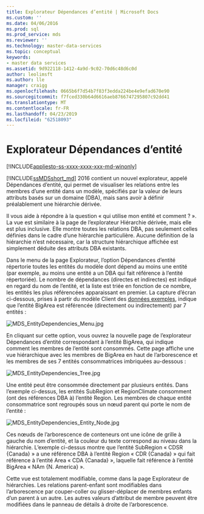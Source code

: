 ```yaml
---
title: Explorateur Dépendances d’entité | Microsoft Docs
ms.custom: ''
ms.date: 04/06/2016
ms.prod: sql
ms.prod_service: mds
ms.reviewer: ''
ms.technology: master-data-services
ms.topic: conceptual
keywords:
- master data services
ms.assetid: 9d922118-1412-4a9d-9c02-70d6c48d6c0d
author: leolimsft
ms.author: lle
manager: craigg
ms.openlocfilehash: 0665b6f7d54b7f83f3edda224be4e9efad670e90
ms.sourcegitcommit: f7fced330b64d6616aeb8766747295807c92dd41
ms.translationtype: MT
ms.contentlocale: fr-FR
ms.lasthandoff: 04/23/2019
ms.locfileid: "62518093"
---
```

# <a name="entity-dependencies-explorer"></a>Explorateur Dépendances d’entité

[!INCLUDE[appliesto-ss-xxxx-xxxx-xxx-md-winonly](../includes/appliesto-ss-xxxx-xxxx-xxx-md-winonly.md)]

  
[!INCLUDE[ssMDSshort_md](../includes/ssmdsshort-md.md)] 2016 contient un nouvel explorateur, appelé Dépendances d’entité, qui permet de visualiser les relations entre les membres d’une entité dans un modèle, spécifiés par la valeur de leurs attributs basés sur un domaine (DBA), mais sans avoir à définir préalablement une hiérarchie dérivée.   
  
Il vous aide à répondre à la question « qui utilise mon entité et comment ? ». La vue est similaire à la page de l’explorateur Hiérarchie dérivée, mais elle est plus inclusive. Elle montre toutes les relations DBA, pas seulement celles définies dans le cadre d’une hiérarchie particulière. Aucune définition de la hiérarchie n’est nécessaire, car la structure hiérarchique affichée est simplement déduite des attributs DBA existants.  
  
Dans le menu de la page Explorateur, l’option Dépendances d’entité répertorie toutes les entités du modèle dont dépend au moins une entité (par exemple, au moins une entité a un DBA qui fait référence à l’entité répertoriée). Le nombre de dépendances (directes et indirectes) est indiqué en regard du nom de l’entité, et la liste est triée en fonction de ce nombre, les entités les plus référencées apparaissant en premier. La capture d’écran ci-dessous, prises à partir du modèle Client des [données exemples](https://msdn.microsoft.com/library/master-data-services-sample.aspx), indique que l’entité BigArea est référencée (directement ou indirectement) par 7 entités :  
  
![MDS_EntityDependencies_Menu.jpg](../master-data-services/media/mds-entitydependencies-menu-jpg.jpg)  
    
En cliquant sur cette option, vous ouvrez la nouvelle page de l’explorateur Dépendances d’entité correspondant à l’entité BigArea, qui indique comment les membres de l’entité sont consommés. Cette page affiche une vue hiérarchique avec les membres de BigArea en haut de l’arborescence et les membres de ses 7 entités consommatrices imbriquées au-dessous :  
  
![MDS_EntityDependencies_Tree.jpg](../master-data-services/media/mds-entitydependencies-tree-jpg.jpg)  
    
Une entité peut être consommée directement par plusieurs entités. Dans l’exemple ci-dessus, les entités SubRegion et RegionClimate consomment (ont des références DBA à) l’entité Region. Les membres de chaque entité consommatrice sont regroupés sous un nœud parent qui porte le nom de l’entité :   
  
![MDS_EntityDependencies_Entity_Node.jpg](../master-data-services/media/mds-entitydependencies-entity-node-jpg.jpg)  
  
Ces nœuds de l’arborescence de conteneurs ont une icône de grille à gauche du nom d’entité, et la couleur du texte correspond au niveau dans la hiérarchie. L’exemple ci-dessus montre que l’entité SubRegion « CDSR {Canada} » a une référence DBA à l’entité Region « CDR {Canada} » qui fait référence à l’entité Area « CDA {Canada} », laquelle fait référence à l’entité BigArea « NAm {N. America} ».  
  
Cette vue est totalement modifiable, comme dans la page Explorateur de hiérarchies. Les relations parent-enfant sont modifiables dans l’arborescence par couper-coller ou glisser-déplacer de membres enfants d’un parent à un autre. Les autres valeurs d’attribut de membre peuvent être modifiées dans le panneau de détails à droite de l’arborescence.   
  
  
  
  

